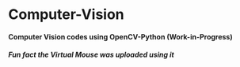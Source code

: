 # Computer-Vision
#### Computer Vision codes using OpenCV-Python  (Work-in-Progress)

##### Fun fact the Virtual Mouse was uploaded using it
